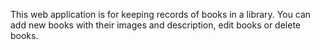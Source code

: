 This web application is for keeping records of books in a library. You can add new books with their images and description, edit books or delete books. 
